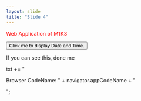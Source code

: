```yaml
---
layout: slide
title: "Slide 4"
---
```

<p style="color:red">Web Application of M1K3</p>


<button type="button"
onclick="document.getElementById('demo').innerHTML = Date()">
Click me to display Date and Time.</button>

<p id="demo"></p>

If you can see this, done me



txt += "<p>Browser CodeName: " + navigator.appCodeName + "</p>";
  
